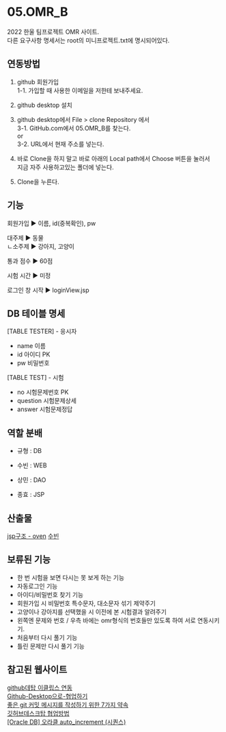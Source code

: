 # 05.OMR_B
2022 한울 팀프로젝트 OMR 사이트.  
다른 요구사항 명세서는 root의 미니프로젝트.txt에 명시되어있다.

## 연동방법

1. github 회원가입  
    1-1. 가입할 때 사용한 이메일을 저한테 보내주세요.
2. github desktop 설치

3. github desktop에서 File > clone Repository 에서  
    3-1. GitHub.com에서 05.OMR_B를 찾는다.  
    or  
    3-2. URL에서 현재 주소를 넣는다.

4. 바로 Clone을 하지 말고 바로 아래의 Local path에서 Choose 버튼을 눌러서  
지금 자주 사용하고있는 폴더에 넣는다.

5. Clone을 누른다.

## 기능

회원가입 ▶ 이름, id(중복확인), pw

대주제 ▶ 동물  
ㄴ소주제 ▶ 강아지, 고양이

통과 점수 ▶ 60점

시험 시간 ▶ 미정

로그인 창 시작 ▶ loginView.jsp

## DB 테이블 명세
[TABLE TESTER] - 응시자
- name 이름
- id 아이디 PK
- pw 비밀번호

[TABLE TEST] - 시험
- no 시험문제번호 PK
- question 시험문제상세
- answer 시험문제정답

## 역할 분배
- 규형 : DB

- 수빈 : WEB

- 상민 : DAO

- 종효 : JSP

## 산출물
[jsp구조 - oven](https://ovenapp.io/project/D9DqGekZvOWoO6yq1TsInbAJtxWsZgXv#N9TF9)
[수빈](https://www.figma.com/file/cni9973g9Uk9KrWEzM4Kzt/Untitled?node-id=0%3A1)

## 보류된 기능
- 한 번 시험을 보면 다시는 못 보게 하는 기능
- 자동로그인 기능
- 아이디/비밀번호 찾기 기능
- 회원가입 시 비밀번호 특수문자, 대소문자 섞기 제약주기
- 고양이나 강아지를 선택했을 시 이전에 본 시험결과 알려주기
- 왼쪽엔 문제와 번호 / 우측 바에는 omr형식의 번호들만 있도록 하여 서로 연동시키기.
- 처음부터 다시 풀기 기능
- 틀린 문제만 다시 풀기 기능

## 참고된 웹사이트
[github데탑 이클립스 연동](https://itisenjoyable.tistory.com/72)  
[Github-Desktop으로-협업하기](https://velog.io/@c-on/Github-Desktop%EC%9C%BC%EB%A1%9C-%ED%98%91%EC%97%85%ED%95%98%EA%B8%B0)  
[좋은 git 커밋 메시지를 작성하기 위한 7가지 약속](https://meetup.toast.com/posts/106)  
[깃허브데스크탑 협업방법](https://c-on.tistory.com/18)  
[[Oracle DB] 오라클 auto_increment (시퀀스)](https://luji.tistory.com/71)
